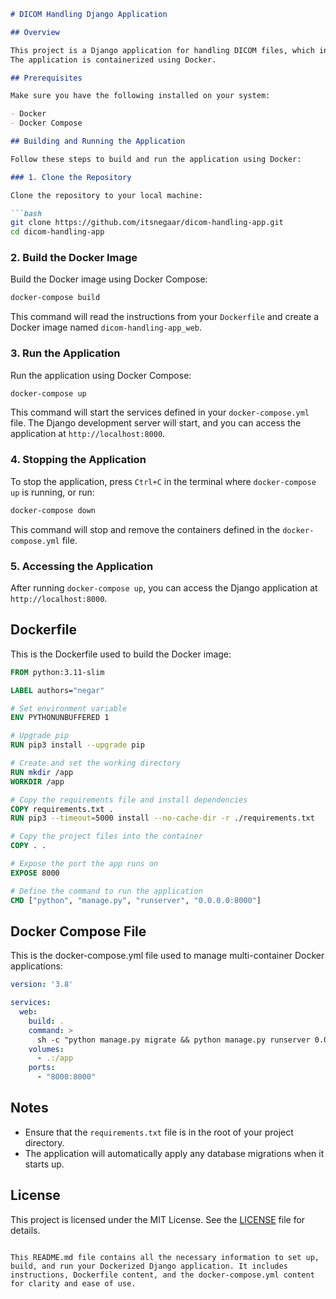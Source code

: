 ```markdown
# DICOM Handling Django Application

## Overview

This project is a Django application for handling DICOM files, which includes an endpoint for uploading DICOM files and extracting basic information from them.
The application is containerized using Docker.

## Prerequisites

Make sure you have the following installed on your system:

- Docker
- Docker Compose

## Building and Running the Application

Follow these steps to build and run the application using Docker:

### 1. Clone the Repository

Clone the repository to your local machine:

```bash
git clone https://github.com/itsnegaar/dicom-handling-app.git
cd dicom-handling-app
```

### 2. Build the Docker Image

Build the Docker image using Docker Compose:

```bash
docker-compose build
```

This command will read the instructions from your `Dockerfile` and create a Docker image named `dicom-handling-app_web`.

### 3. Run the Application

Run the application using Docker Compose:

```bash
docker-compose up
```

This command will start the services defined in your `docker-compose.yml` file. The Django development server will start, and you can access the application at `http://localhost:8000`.

### 4. Stopping the Application

To stop the application, press `Ctrl+C` in the terminal where `docker-compose up` is running, or run:

```bash
docker-compose down
```

This command will stop and remove the containers defined in the `docker-compose.yml` file.

### 5. Accessing the Application

After running `docker-compose up`, you can access the Django application at `http://localhost:8000`.

## Dockerfile

This is the Dockerfile used to build the Docker image:

```dockerfile
FROM python:3.11-slim

LABEL authors="negar"

# Set environment variable
ENV PYTHONUNBUFFERED 1

# Upgrade pip
RUN pip3 install --upgrade pip

# Create and set the working directory
RUN mkdir /app
WORKDIR /app

# Copy the requirements file and install dependencies
COPY requirements.txt .
RUN pip3 --timeout=5000 install --no-cache-dir -r ./requirements.txt

# Copy the project files into the container
COPY . .

# Expose the port the app runs on
EXPOSE 8000

# Define the command to run the application
CMD ["python", "manage.py", "runserver", "0.0.0.0:8000"]
```

## Docker Compose File

This is the docker-compose.yml file used to manage multi-container Docker applications:

```yaml
version: '3.8'

services:
  web:
    build: .
    command: >
      sh -c "python manage.py migrate && python manage.py runserver 0.0.0.0:8000"
    volumes:
      - .:/app
    ports:
      - "8000:8000"
```

## Notes

- Ensure that the `requirements.txt` file is in the root of your project directory.
- The application will automatically apply any database migrations when it starts up.

## License

This project is licensed under the MIT License. See the [LICENSE](LICENSE) file for details.
```

This README.md file contains all the necessary information to set up, build, and run your Dockerized Django application. It includes instructions, Dockerfile content, and the docker-compose.yml content for clarity and ease of use.
